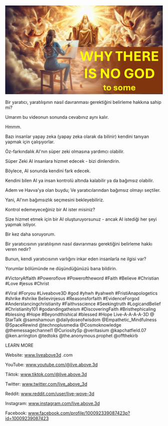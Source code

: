 ![Video cover image](../cover.jpg "cover photo")

Bir yaratıcı, yaratılışının nasıl davranması gerektiğini belirleme hakkına sahip mi?

Umarım bu videonun sonunda cevabınız aynı kalır.

Hmmm.

Bazı insanlar yapay zeka (yapay zeka olarak da bilinir) kendini tanıyan yapmak için çalışıyorlar.

Öz-farkındalık AI'nın süper zeki olmasına yardımcı olabilir.

Süper Zeki AI insanlara hizmet edecek - bizi dinlendirin.

Böylece, AI sonunda kendini fark edecek.

Kendini bilen AI ya insan kontrolü altında kalabilir ya da bağımsız olabilir.

Adem ve Havva'ya olan buydu; Ve yaratıcılarından bağımsız olmayı seçtiler.

Yani, AI'nın bağımsızlık seçmesini bekleyebiliriz.

Kontrol edemeyeceğiniz bir AI ister misiniz?

Size hizmet etmek için bir AI oluşturuyorsunuz - ancak AI istediği her şeyi yapmak istiyor.

Bir kez daha soruyorum.

Bir yaratıcısının yaratılışının nasıl davranması gerektiğini belirleme hakkı veren nedir?

Bunun, kendi yaratıcısının varlığını inkar eden insanlarla ne ilgisi var?

Yorumlar bölümünde ne düşündüğünüzü bana bildirin.


#VictoryAffaith #Poweroflove #Poweroftheword #Faith #Believe #Christian #Love #jesus #Christ

#Viral #Foryou #Liveabove3D #god #yhwh #yahweh #FristiAnapologetics #shrike #shrike Believinjesus #Reasonsforfaith #EvidenceForgod #Anderstancingchristianity #Faithvsscience #Seekingtruth #LogicandBelief #Christianity101 #godandingatheism #DiscoveringFaith #Bristhephicaling #blessing #Hope #Beyondthishical #blessed #Hope Live-A-A-A-A-3D @ StarTalk @samshamoun @dailydoseofwisdom @Empathetic_Mindfulness @SpaceRewind @technoplusmedia @Cosmoknowledge @themessagechannel1 @CuriositySp @veritasium @kapchatfield.07 @ken.arrington @tedtoks @the.anonymous.prophet @offthekirb

LEARN MORE


Website: www.liveabove3d .com

YouTube: www.youtube.com/@live.above.3d

Tiktok: www.tiktok.com/@live.above.3d

Twitter: www.twitter.com/live_above_3d

   Reddit: www.reddit.com/user/live-wove-3d

Instagram: www.instagram.com/live.above.3d

Facebook: www.facebook.com/profile/100092339087423p?id=10009239087423

